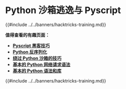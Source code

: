 # Python 沙箱逃逸与 Pyscript

{{#include ../../banners/hacktricks-training.md}}

**值得查看的有趣页面：**

- [**Pyscript 黑客技巧**](pyscript.md)
- [**Python 反序列化**](../../pentesting-web/deserialization/index.html#python)
- [**绕过 Python 沙箱的技巧**](bypass-python-sandboxes/index.html)
- [**基本的 Python 网络请求语法**](web-requests.md)
- [**基本的 Python 语法和库**](basic-python.md)

{{#include ../../banners/hacktricks-training.md}}
